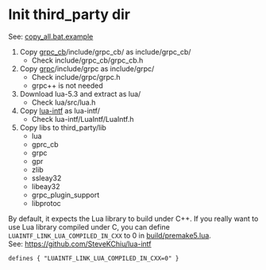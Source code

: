# Init third_party dir
See: [copy_all.bat.example](copy_all.bat.example)

1. Copy [grpc_cb](https://github.com/jinq0123/grpc_cb)/include/grpc_cb/ as include/grpc_cb/
	* Check include/grpc_cb/grpc_cb.h
1. Copy [grpc](https://github.com/grpc/grpc)/include/grpc as include/grpc/
	* Check include/grpc/grpc.h
	* grpc++ is not needed
1. Download lua-5.3 and extract as lua/
	* Check lua/src/lua.h
1. Copy [lua-intf](https://github.com/SteveKChiu/lua-intf) as lua-intf/
	* Check lua-intf/LuaIntf/LuaIntf.h
1. Copy libs to third_party/lib
	* lua
	* gprc_cb
	* grpc
	* gpr
	* zlib
	* ssleay32
	* libeay32
	* grpc_plugin_support
	* libprotoc

By default, it expects the Lua library to build under C++.
If you really want to use Lua library compiled under C,
you can define `LUAINTF_LINK_LUA_COMPILED_IN_CXX` to 0 in
 [build/premake5.lua](../build/premake5.lua).
<br>See: https://github.com/SteveKChiu/lua-intf

```
defines { "LUAINTF_LINK_LUA_COMPILED_IN_CXX=0" }
```
